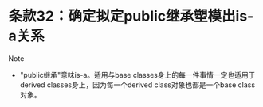 # 条款32：确定拟定public继承塑模出is-a关系

> [!NOTE]
>
> - "public继承"意味is-a。适用与base classes身上的每一件事情一定也适用于derived classes身上，因为每一个derived class对象也都是一个base class对象。
